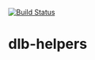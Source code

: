 [![Build Status](https://travis-ci.com/delabon/dlb-helpers.svg?branch=master)](https://travis-ci.com/delabon/dlb-helpers)

# dlb-helpers
